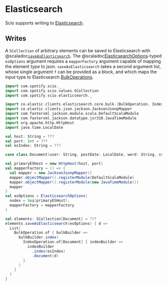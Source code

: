 # Elasticsearch

Scio supports writing to [Elasticsearch](https://github.com/elastic/elasticsearch).

## Writes

A `SCollection` of arbitrary elements can be saved to Elasticsearch with
@scaladoc[`saveAsElasticsearch`](com.spotify.scio.elasticsearch.ElasticsearchSCollection#saveAsElasticsearch(esOptions:com.spotify.scio.elasticsearch.ElasticsearchOptions,flushInterval:org.joda.time.Duration,numOfShards:Long,maxBulkRequestOperations:Int,maxBulkRequestBytes:Long,errorFn:org.apache.beam.sdk.io.elasticsearch.ElasticsearchIO.Write.BulkExecutionException=%3EUnit,retry:com.spotify.scio.elasticsearch.ElasticsearchIO.RetryConfig)(f:T=%3EIterable[co.elastic.clients.elasticsearch.core.bulk.BulkOperation]):com.spotify.scio.io.ClosedTap[Nothing]).
The @scaladoc[ElasticsearchOptions](com.spotify.scio.elasticsearch.ElasticsearchOptions)-typed `esOptions` argument requires a `mapperFactory` argument capable of mapping the element type to json.
`saveAsElasticsearch` takes a second argument list, whose single argument `f` can be provided as a block, and which maps the input type to Elasticsearch [BulkOperations](https://artifacts.elastic.co/javadoc/co/elastic/clients/elasticsearch-java/8.8.0/co/elastic/clients/elasticsearch/core/bulk/BulkOperation.html).

```scala mdoc:compile-only
import com.spotify.scio._
import com.spotify.scio.values.SCollection
import com.spotify.scio.elasticsearch._

import co.elastic.clients.elasticsearch.core.bulk.{BulkOperation, IndexOperation}
import co.elastic.clients.json.jackson.JacksonJsonpMapper
import com.fasterxml.jackson.module.scala.DefaultScalaModule
import com.fasterxml.jackson.datatype.jsr310.JavaTimeModule
import org.apache.http.HttpHost
import java.time.LocalDate

val host: String = ???
val port: Int = ???
val esIndex: String = ???

case class Document(user: String, postDate: LocalDate, word: String, count: Long)

val primaryESHost = new HttpHost(host, port)
val mapperFactory = () => {
  val mapper = new JacksonJsonpMapper()
  mapper.objectMapper().registerModule(DefaultScalaModule)
  mapper.objectMapper().registerModule(new JavaTimeModule())
  mapper
}
val esOptions = ElasticsearchOptions(
  nodes = Seq(primaryESHost), 
  mapperFactory = mapperFactory
)

val elements: SCollection[Document] = ???
elements.saveAsElasticsearch(esOptions) { d =>
  List(
    BulkOperation.of { bulkBuilder =>
      bulkBuilder.index(
        IndexOperation.of[Document] { indexBuilder =>
          indexBuilder
            .index(esIndex)
            .document(d)
        }
      )
    }
  )
}
```
